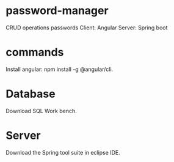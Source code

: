 # password-manager
CRUD operations passwords
Client: Angular
Server: Spring boot

# commands 
Install angular: npm install -g @angular/cli.

# Database
Download SQL Work bench.

# Server 
Download the Spring tool suite in eclipse IDE.
